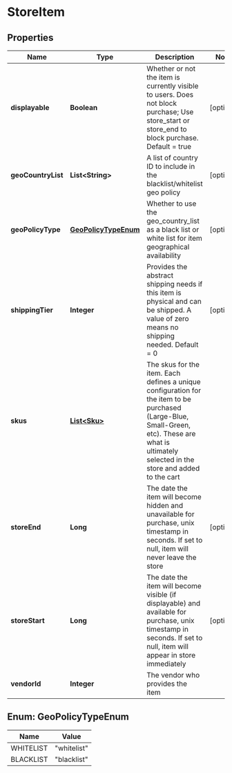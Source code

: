 
# StoreItem

## Properties
Name | Type | Description | Notes
------------ | ------------- | ------------- | -------------
**displayable** | **Boolean** | Whether or not the item is currently visible to users. Does not block purchase; Use store_start or store_end to block purchase.  Default &#x3D; true |  [optional]
**geoCountryList** | **List&lt;String&gt;** | A list of country ID to include in the blacklist/whitelist geo policy |  [optional]
**geoPolicyType** | [**GeoPolicyTypeEnum**](#GeoPolicyTypeEnum) | Whether to use the geo_country_list as a black list or white list for item geographical availability |  [optional]
**shippingTier** | **Integer** | Provides the abstract shipping needs if this item is physical and can be shipped.  A value of zero means no shipping needed.  Default &#x3D; 0 |  [optional]
**skus** | [**List&lt;Sku&gt;**](Sku.md) | The skus for the item. Each defines a unique configuration for the item to be purchased (Large-Blue, Small-Green, etc). These are what is ultimately selected in the store and added to the cart | 
**storeEnd** | **Long** | The date the item will become hidden and unavailable for purchase, unix timestamp in seconds.  If set to null, item will never leave the store |  [optional]
**storeStart** | **Long** | The date the item will become visible (if displayable) and available for purchase, unix timestamp in seconds.  If set to null, item will appear in store immediately |  [optional]
**vendorId** | **Integer** | The vendor who provides the item | 


<a name="GeoPolicyTypeEnum"></a>
## Enum: GeoPolicyTypeEnum
Name | Value
---- | -----
WHITELIST | &quot;whitelist&quot;
BLACKLIST | &quot;blacklist&quot;



